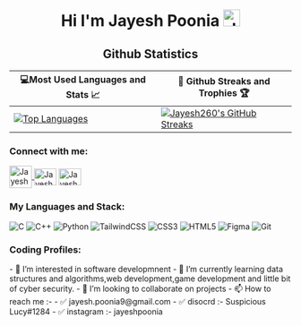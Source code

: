 <h1 align="center">Hi I'm Jayesh Poonia
<img src="https://raw.githubusercontent.com/aemmadi/aemmadi/master/wave.gif" alt="Jayesh" width="30px">
</h1>
  
<h2 align="center">Github Statistics </h2>

|💻Most Used Languages and Stats 📈|🎯 Github Streaks and Trophies 🏆|
|-----------------------------------|----------------------------------|
|[![Top Languages](https://github-readme-stats.vercel.app/api/top-langs/?username=Jayesh260&show_icons=true&theme=midnight-purple&layout=compact&hide_title=true)](https://github.com/utkarsh575)|[![Jayesh260's GitHub Streaks](https://github-readme-streak-stats.herokuapp.com/?user=Jayesh260&theme=midnight-purple&hide_border=true)](https://github.com/Jayesh260)



<h3 align="left">Connect with me:</h3>

<p align="left">
<a href="mailto:jayesh.poonia9@gmail.com?'Reching out to you'='Hi, I want to enquire about...'" rel="noopener" target="_blank"><img align="center" src="https://img.icons8.com/bubbles/50/000000/apple-mail.png" alt="Jayesh260" height="40" width="40" /></fa>
</a>
<a href="https://twitter.com/JayeshPoonia" target="blank"
    ><img
      align="center"
      src="https://raw.githubusercontent.com/rahuldkjain/github-profile-readme-generator/master/src/images/icons/Social/twitter.svg"
      alt="Jayesh260"
      height="30"
      width="40"
  /></a>
 <a href="https://www.linkedin.com/in/jayesh-poonia-7b679a224/" target="blank"><img
      align="center"
      src="https://raw.githubusercontent.com/rahuldkjain/github-profile-readme-generator/master/src/images/icons/Social/instagram.svg"
      alt="Jayesh260"
      height="30"
      width="40"
  /></a>
</p>
<h3 align="left">My Languages and Stack:</h3>

![C](https://img.shields.io/badge/c-%2300599C.svg?style=for-the-badge&logo=c&logoColor=white)
![C++](https://img.shields.io/badge/c++-%2300599C.svg?style=for-the-badge&logo=c%2B%2B&logoColor=white)
![Python](https://img.shields.io/badge/python-3670A0?style=for-the-badge&logo=python&logoColor=ffdd54)
![TailwindCSS](https://img.shields.io/badge/tailwindcss-%2338B2AC.svg?style=for-the-badge&logo=tailwind-css&logoColor=white)
![CSS3](https://img.shields.io/badge/css3-%231572B6.svg?style=for-the-badge&logo=css3&logoColor=white)
![HTML5](https://img.shields.io/badge/html5-%23E34F26.svg?style=for-the-badge&logo=html5&logoColor=white)
![Figma](https://img.shields.io/badge/figma-%23F24E1E.svg?style=for-the-badge&logo=figma&logoColor=white)
![Git](https://img.shields.io/badge/git-%23F05033.svg?style=for-the-badge&logo=git&logoColor=white)

</p>

<h3 align="left">Coding Profiles:</h3>
- 👀 I’m interested in software developmnent 
- 🌱 I’m currently learning data structures and algorithms,web development,game development and little bit of cyber security.
- 💞️ I’m looking to collaborate on projects 
- 📫 How to reach me :- 
- ✅  jayesh.poonia9@gmail.com
- ✅  disocrd :- Suspicious Lucy#1284
- ✅  instagram :- jayeshpoonia
